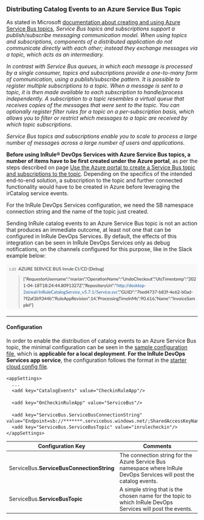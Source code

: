 ### Distributing Catalog Events to an Azure Service Bus Topic 

As stated in Microsoft [documentation about creating and using Azure Service Bus topics](https://docs.microsoft.com/en-us/azure/service-bus-messaging/service-bus-quickstart-topics-subscriptions-portal), _Service Bus topics and subscriptions support a publish/subscribe messaging communication model. When using topics and subscriptions, components of a distributed application do not communicate directly with each other; instead they exchange messages via a topic, which acts as an intermediary._

_In contrast with Service Bus queues, in which each message is processed by a single consumer, topics and subscriptions provide a one-to-many form of communication, using a publish/subscribe pattern. It is possible to register multiple subscriptions to a topic. When a message is sent to a topic, it is then made available to each subscription to handle/process independently. A subscription to a topic resembles a virtual queue that receives copies of the messages that were sent to the topic. You can optionally register filter rules for a topic on a per-subscription basis, which allows you to filter or restrict which messages to a topic are received by which topic subscriptions._

_Service Bus topics and subscriptions enable you to scale to process a large number of messages across a large number of users and applications._

**Before using InRule® DevOps Services with Azure Service Bus topics, a number of items have to be first created under the Azure portal**, as per the steps described on page [Use the Azure portal to create a Service Bus topic and subscriptions to the topic](https://docs.microsoft.com/en-us/azure/service-bus-messaging/service-bus-quickstart-topics-subscriptions-portal).  Depending on the specifics of the intended end-to-end solution, a subscription to the topic and further connected functionality would have to be created in Azure before leveraging the irCatalog service events. 

For the InRule DevOps Services configuration, we need the SB namespace connection string and the name of the topic just created.  

Sending InRule catalog events to an Azure Service Bus topic is not an action that produces an immediate outcome, at least not one that can be configured in InRule DevOps Services.  By default, the effects of this integration can be seen in InRule DevOps Services only as debug notifications, on the channels configured for this purpose, like in the Slack example below:


![Example debug Service Bus notification in Slack](../images/Sample9-ServiceBusSlack.PNG)

---
#### Configuration

In order to enable the distribution of catalog events to an Azure Service Bus topic, the minimal configuration can be seen in the [sample configuration file](../config/InRuleCICD_ServiceBus.config), which is **applicable for a local deployment**.  **For the InRule DevOps Services app service**, the configuration follows the format in the [starter cloud config file](../config/InRule.CICD.Runtime.Service.config.json). 

```
<appSettings>
  ...
  <add key="CatalogEvents" value="CheckinRuleApp"/>

  <add key="OnCheckinRuleApp" value="ServiceBus"/>

  <add key="ServiceBus.ServiceBusConnectionString" value="Endpoint=sb://*******.servicebus.windows.net/;SharedAccessKeyName=RootManageSharedAccessKey;SharedAccessKey=***********************"/>
  <add key="ServiceBus.ServiceBusTopic" value="inrulecheckin"/>
</appSettings>
```

|Configuration Key | Comments
--- | ---
|ServiceBus.**ServiceBusConnectionString**| The connection string for the Azure Service Bus namespace where InRule DevOps Services will post the catalog events.
|ServiceBus.**ServiceBusTopic**| A simple string that is the chosen name for the topic to which InRule DevOps Services will post the events.
